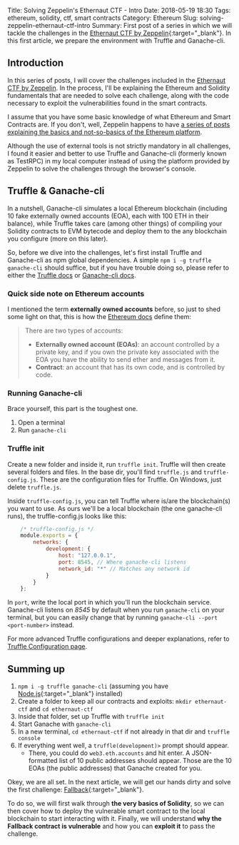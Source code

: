 Title: Solving Zeppelin's Ethernaut CTF - Intro
Date: 2018-05-19 18:30
Tags: ethereum, solidity, ctf, smart contracts
Category: Ethereum
Slug: solving-zeppelin-ethernaut-ctf-intro
Summary: First post of a series in which we will tackle the challenges in the [Ethernaut CTF by Zeppelin](https://ethernaut.zeppelin.solutions/){:target="_blank"}. In this first article, we prepare the environment with Truffle and Ganache-cli.

## Introduction
In this series of posts, I will cover the challenges included in the [Ethernaut CTF by Zeppelin](https://ethernaut.zeppelin.solutions/). In the process,
I'll be explaining the Ethereum and Solidity fundamentals that are needed to solve each challenge, along with the code necessary to exploit the vulnerabilities found in the smart contracts.

I assume that you have some basic knowledge of what Ethereum and Smart Contracts are. If you don't, well, Zeppelin happens to have [a series of posts explaining the basics and not-so-basics of the Ethereum platform](https://blog.zeppelin.solutions/a-gentle-introduction-to-ethereum-programming-part-1-783cc7796094).

Although the use of external tools is not strictly mandatory in all challenges, I found it easier and better to use Truffle and Ganache-cli (formerly known as TestRPC) in my local computer instead of using the platform provided by Zeppelin to solve the challenges through the browser's console.

## Truffle & Ganache-cli
In a nutshell, Ganache-cli simulates a local Ethereum blockchain (including 10 fake externally owned accounts (EOA), each with 100 ETH in their balance), while Truffle takes care (among other things) of compiling your Solidity contracts to EVM bytecode and deploy them to the any blockchain you configure (more on this later).

So, before we dive into the challenges, let's first install Truffle and Ganache-cli as npm global dependencies. A simple `npm i -g truffle ganache-cli` should suffice, but if you have trouble doing so, please refer to either the [Truffle docs](http://truffleframework.com/) or [Ganache-cli docs](https://github.com/trufflesuite/ganache-cli).

### Quick side note on Ethereum accounts
I mentioned the term **externally owned accounts** before, so just to shed some light on that, this is how the [Ethereum docs](https://github.com/ethereum/wiki/wiki/Ethereum-Development-Tutorial#introduction) define them:
> There are two types of accounts:
> 
> - **Externally owned account (EOAs)**: an account controlled by a private key, and if you own the private key associated with the EOA you have the ability to send ether and messages from it.
> - **Contract**: an account that has its own code, and is controlled by code.

### Running Ganache-cli
Brace yourself, this part is the toughest one.

1. Open a terminal
2. Run `ganache-cli`

### Truffle init
Create a new folder and inside it, run `truffle init`. Truffle will then create several folders and files. In the base dir, you'll find `truffle.js` and `truffle-config.js`. These are the configuration files for Truffle. On Windows, just delete `truffle.js`.

Inside `truffle-config.js`, you can tell Truffle where is/are the blockchain(s) you want to use. As ours we'll be a local blockchain (the one ganache-cli runs), the truffle-config.js looks like this:

~~~javascript
    /* truffle-config.js */
    module.exports = {
        networks: {
            development: {
                host: "127.0.0.1",
                port: 8545, // Where ganache-cli listens
                network_id: "*" // Matches any network id
            }
        }
    };
~~~

In `port`, write the local port in which you'll run the blockchain service. Ganache-cli listens on *8545* by default when you run `ganache-cli` on your terminal, but you can easily change that by running `ganache-cli --port <port-number>` instead.

For more advanced Truffle configurations and deeper explanations, refer to [Truffle Configuration page](http://truffleframework.com/docs/advanced/configuration).

## Summing up
1. `npm i -g truffle ganache-cli` (assuming you have [Node.js](https://nodejs.org){:target="_blank"} installed)
2. Create a folder to keep all our contracts and exploits: `mkdir ethernaut-ctf` and `cd ethernaut-ctf`
3. Inside that folder, set up Truffle with `truffle init`
4. Start Ganache with `ganache-cli`
5. In a new terminal, `cd ethernaut-ctf` if not already in that dir and `truffle console`
6. If everything went well, a `truffle(development)>` prompt should appear.
    - There, you could do `web3.eth.accounts` and hit enter. A JSON-formatted list of 10 public addresses should appear. Those are the 10 EOAs (the public addresses) that Ganache created for you.

Okey, we are all set. In the next article, we will get our hands dirty and solve the first challenge: [Fallback](https://ethernaut.zeppelin.solutions/level/0x234094aac85628444a82dae0396c680974260be7){:target="_blank"}.

To do so, we will first walk through **the very basics of Solidity**, so we can then cover how to deploy the vulnerable smart contract to the local blockchain to start interacting with it. Finally, we will understand **why the Fallback contract is vulnerable** and how you can **exploit it** to pass the challenge.
